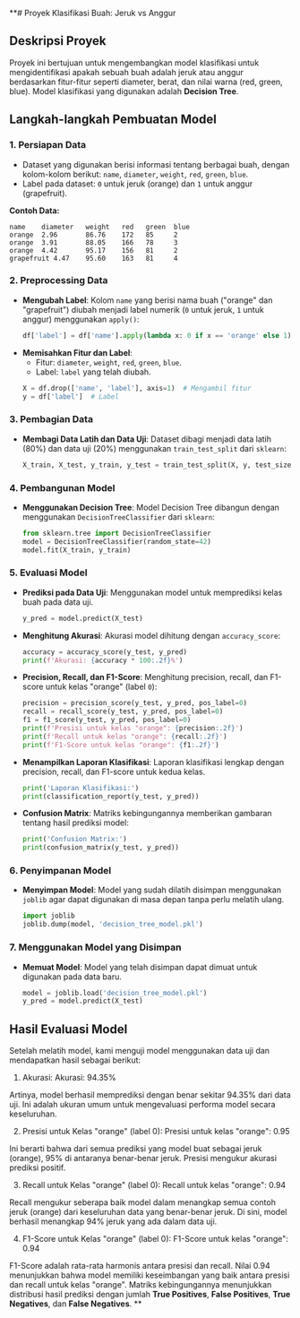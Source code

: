 **# Proyek Klasifikasi Buah: Jeruk vs Anggur

## Deskripsi Proyek
Proyek ini bertujuan untuk mengembangkan model klasifikasi untuk mengidentifikasi apakah sebuah buah adalah jeruk atau anggur berdasarkan fitur-fitur seperti diameter, berat, dan nilai warna (red, green, blue). Model klasifikasi yang digunakan adalah **Decision Tree**.

## Langkah-langkah Pembuatan Model

### 1. **Persiapan Data**
   - Dataset yang digunakan berisi informasi tentang berbagai buah, dengan kolom-kolom berikut: `name`, `diameter`, `weight`, `red`, `green`, `blue`.
   - Label pada dataset: `0` untuk jeruk (orange) dan `1` untuk anggur (grapefruit).
   
   **Contoh Data:**
   ```
   name    diameter   weight   red   green  blue
   orange  2.96       86.76    172   85     2
   orange  3.91       88.05    166   78     3
   orange  4.42       95.17    156   81     2
   grapefruit 4.47    95.60    163   81     4
   ```

### 2. **Preprocessing Data**
   - **Mengubah Label**: Kolom `name` yang berisi nama buah ("orange" dan "grapefruit") diubah menjadi label numerik (`0` untuk jeruk, `1` untuk anggur) menggunakan `apply()`:
     ```python
     df['label'] = df['name'].apply(lambda x: 0 if x == 'orange' else 1)Q
     ```
   - **Memisahkan Fitur dan Label**:
     - Fitur: `diameter`, `weight`, `red`, `green`, `blue`.
     - Label: `label` yang telah diubah.
     ```python
     X = df.drop(['name', 'label'], axis=1)  # Mengambil fitur
     y = df['label']  # Label
     ```

### 3. **Pembagian Data**
   - **Membagi Data Latih dan Data Uji**: Dataset dibagi menjadi data latih (80%) dan data uji (20%) menggunakan `train_test_split` dari `sklearn`:
     ```python
     X_train, X_test, y_train, y_test = train_test_split(X, y, test_size=0.2, random_state=42)
     ```

### 4. **Pembangunan Model**
   - **Menggunakan Decision Tree**: Model Decision Tree dibangun dengan menggunakan `DecisionTreeClassifier` dari `sklearn`:
     ```python
     from sklearn.tree import DecisionTreeClassifier
     model = DecisionTreeClassifier(random_state=42)
     model.fit(X_train, y_train)
     ```

### 5. **Evaluasi Model**
   - **Prediksi pada Data Uji**: Menggunakan model untuk memprediksi kelas buah pada data uji.
     ```python
     y_pred = model.predict(X_test)
     ```
   - **Menghitung Akurasi**: Akurasi model dihitung dengan `accuracy_score`:
     ```python
     accuracy = accuracy_score(y_test, y_pred)
     print(f'Akurasi: {accuracy * 100:.2f}%')
     ```

   - **Precision, Recall, dan F1-Score**: Menghitung precision, recall, dan F1-score untuk kelas "orange" (label `0`):
     ```python
     precision = precision_score(y_test, y_pred, pos_label=0)
     recall = recall_score(y_test, y_pred, pos_label=0)
     f1 = f1_score(y_test, y_pred, pos_label=0)
     print(f'Presisi untuk kelas "orange": {precision:.2f}')
     print(f'Recall untuk kelas "orange": {recall:.2f}')
     print(f'F1-Score untuk kelas "orange": {f1:.2f}')
     ```

   - **Menampilkan Laporan Klasifikasi**: Laporan klasifikasi lengkap dengan precision, recall, dan F1-score untuk kedua kelas.
     ```python
     print('Laporan Klasifikasi:')
     print(classification_report(y_test, y_pred))
     ```

   - **Confusion Matrix**: Matriks kebingungannya memberikan gambaran tentang hasil prediksi model:
     ```python
     print('Confusion Matrix:')
     print(confusion_matrix(y_test, y_pred))
     ```

### 6. **Penyimpanan Model**
   - **Menyimpan Model**: Model yang sudah dilatih disimpan menggunakan `joblib` agar dapat digunakan di masa depan tanpa perlu melatih ulang.
     ```python
     import joblib
     joblib.dump(model, 'decision_tree_model.pkl')
     ```

### 7. **Menggunakan Model yang Disimpan**
   - **Memuat Model**: Model yang telah disimpan dapat dimuat untuk digunakan pada data baru.
     ```python
     model = joblib.load('decision_tree_model.pkl')
     y_pred = model.predict(X_test)
     ```

## Hasil Evaluasi Model
Setelah melatih model, kami menguji model menggunakan data uji dan mendapatkan hasil sebagai berikut:

1. Akurasi:
Akurasi: 94.35%

Artinya, model berhasil memprediksi dengan benar sekitar 94.35% dari data uji. Ini adalah ukuran umum untuk mengevaluasi performa model secara keseluruhan.

2. Presisi untuk Kelas "orange" (label 0):
Presisi untuk kelas "orange": 0.95

Ini berarti bahwa dari semua prediksi yang model buat sebagai jeruk (orange), 95% di antaranya benar-benar jeruk. Presisi mengukur akurasi prediksi positif.

3. Recall untuk Kelas "orange" (label 0):
Recall untuk kelas "orange": 0.94

Recall mengukur seberapa baik model dalam menangkap semua contoh jeruk (orange) dari keseluruhan data yang benar-benar jeruk. Di sini, model berhasil menangkap 94% jeruk yang ada dalam data uji.

4. F1-Score untuk Kelas "orange" (label 0):
F1-Score untuk kelas "orange": 0.94

F1-Score adalah rata-rata harmonis antara presisi dan recall. Nilai 0.94 menunjukkan bahwa model memiliki keseimbangan yang baik antara presisi dan recall untuk kelas "orange".
Matriks kebingungannya menunjukkan distribusi hasil prediksi dengan jumlah **True Positives**, **False Positives**, **True Negatives**, dan **False Negatives**.
**
